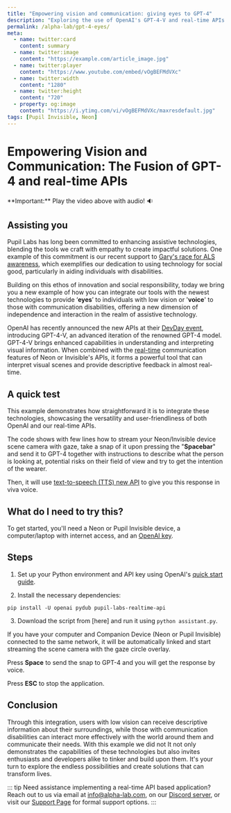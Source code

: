```yaml
---
title: "Empowering vision and communication: giving eyes to GPT-4"
description: "Exploring the use of OpenAI's GPT-4-V and real-time APIs from Neon or Invisible to assist individuals with low vision or communication disabilities."
permalink: /alpha-lab/gpt-4-eyes/
meta:
  - name: twitter:card
    content: summary
  - name: twitter:image
    content: "https://example.com/article_image.jpg"
  - name: twitter:player
    content: "https://www.youtube.com/embed/vOgBEFMdVXc"
  - name: twitter:width
    content: "1280"
  - name: twitter:height
    content: "720"
  - property: og:image
    content: "https://i.ytimg.com/vi/vOgBEFMdVXc/maxresdefault.jpg"
tags: [Pupil Invisible, Neon]
---
```

# Empowering Vision and Communication: The Fusion of GPT-4 and real-time APIs
<TagLinks />
<Youtube src="vOgBEFMdVXc"/>
**Important:** Play the video above with audio! 🔉

## Assisting you

Pupil Labs has long been committed to enhancing assistive technologies, blending the tools we craft with empathy to create impactful solutions. One example of this commitment is our recent support to [Gary's race for ALS awareness](https://pupil-labs.com/blog/cycling-for-als), which exemplifies our dedication to using technology for social good, particularly in aiding individuals with disabilities.

Building on this ethos of innovation and social responsibility, today we bring you a new example of how you can integrate our tools with the newest technologies to provide ‘**eyes**’ to individuals with low vision or '**voice**' to those with communication disabilities, offering a new dimension of independence and interaction in the realm of assistive technology.

OpenAI has recently announced the new APIs at their [DevDay event](https://openai.com/blog/new-models-and-developer-products-announced-at-devday), introducing GPT-4-V, an advanced iteration of the renowned GPT-4 model. GPT-4-V brings enhanced capabilities in understanding and interpreting visual information. When combined with the [real-time](../neon/real-time-api/introduction/) communication features of Neon or Invisible's APIs, it forms a powerful tool that can interpret visual scenes and provide descriptive feedback in almost real-time.

## A quick test

This example demonstrates how straightforward it is to integrate these technologies, showcasing the versatility and user-friendliness of both OpenAI and our real-time APIs. 

The code shows with few lines how to stream your Neon/Invisible device scene camera with gaze, take a snap of it upon pressing the "**Spacebar**" and send it to GPT-4 together with instructions to describe what the person is looking at, potential risks on their field of view and try to get the intention of the wearer.

Then, it will use [text-to-speech (TTS) new API](https://platform.openai.com/docs/guides/text-to-speech) to give you this response in viva voice.

## What do I need to try this?  

To get started, you'll need a Neon or Pupil Invisible device, a computer/laptop with internet access, and an [OpenAI key](https://platform.openai.com/docs/quickstart/account-setup).

## Steps

1. Set up your Python environment and API key using OpenAI's [quick start guide](https://platform.openai.com/docs/quickstart/step-1-setup-python?context=python).

2. Install the necessary dependencies:

`pip install -U openai pydub pupil-labs-realtime-api`

3. Download the script from [here] and run it using `python assistant.py`.

If you have your computer and Companion Device (Neon or Pupil Invisible) connected to the same network, it will be automatically linked and start streaming the scene camera with the gaze circle overlay.

Press **Space** to send the snap to GPT-4 and you will get the response by voice.

Press **ESC** to stop the application.


## Conclusion

Through this integration, users with low vision can receive descriptive information about their surroundings, while those with communication disabilities can interact more effectively with the world around them and communicate their needs. 
With this example we did not It not only demonstrates the capabilities of these technologies but also invites enthusiasts and developers alike to tinker and build upon them. It's your turn to explore the endless possibilities and create solutions that can transform lives.


::: tip
Need assistance implementing a real-time API based application? Reach out to us via email at [info@alpha-lab.com](mailto:info@alpha-lab.com), on our [Discord server](https://alpha-lab.com/chat/), or visit our [Support Page](https://alpha-lab.com/products/support/) for formal support options.
:::

